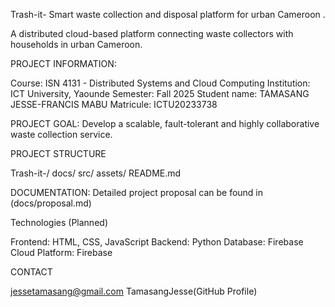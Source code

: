 Trash-it-
Smart waste collection and disposal platform for urban Cameroon .

A distributed cloud-based platform connecting waste collectors with households in urban Cameroon.

PROJECT INFORMATION: 

Course: ISN 4131 - Distributed Systems and Cloud Computing
Institution: ICT University, Yaounde 
Semester: Fall 2025
Student name: TAMASANG JESSE-FRANCIS MABU
Matricule: ICTU20233738

PROJECT GOAL:
Develop a scalable, fault-tolerant and highly collaborative waste collection service.

PROJECT STRUCTURE 

Trash-it-/
  docs/
  src/
  assets/
  README.md

DOCUMENTATION:
Detailed project proposal can be found in (docs/proposal.md)

Technologies (Planned)

Frontend: HTML, CSS, JavaScript 
Backend: Python
Database: Firebase
Cloud Platform: Firebase

CONTACT

jessetamasang@gmail.com
TamasangJesse(GitHub Profile)